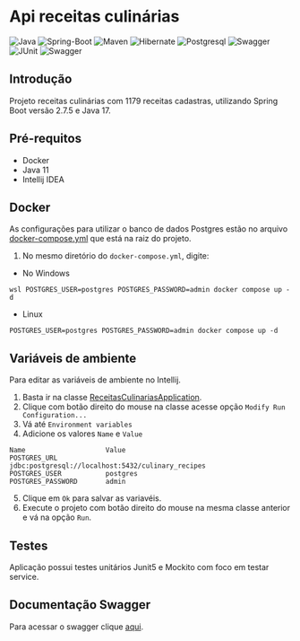 # Api receitas culinárias

![Java](https://img.shields.io/badge/OpenJDK-ED8B00?style=for-the-badge&logo=openjdk&logoColor=white)
![Spring-Boot](https://img.shields.io/badge/Spring_Boot-F2F4F9?style=for-the-badge&logo=spring-boot)
![Maven](https://img.shields.io/badge/apache_maven-C71A36?style=for-the-badge&logo=apachemaven&logoColor=white)
![Hibernate](https://img.shields.io/badge/Hibernate-59666C?style=for-the-badge&logo=Hibernate&logoColor=white)
![Postgresql](https://img.shields.io/badge/PostgreSQL-316192?style=for-the-badge&logo=postgresql&logoColor=white)
![Swagger](https://img.shields.io/badge/Swagger-85EA2D?style=for-the-badge&logo=Swagger&logoColor=white)
![JUnit](https://img.shields.io/badge/Junit5-25A162?style=for-the-badge&logo=junit5&logoColor=white)
![Swagger](https://img.shields.io/badge/Docker-2CA5E0?style=for-the-badge&logo=docker&logoColor=white)

## Introdução

Projeto receitas culinárias com 1179 receitas cadastras, utilizando Spring Boot versão 2.7.5 e Java 17.

## Pré-requitos

 - Docker
 - Java 11
 - Intellij IDEA

## Docker

As configurações para utilizar o banco de dados Postgres estão no arquivo [docker-compose.yml](docker-compose.yml) que está na raiz do projeto.

1. No mesmo diretório do `docker-compose.yml`, digite:

- No Windows
```
wsl POSTGRES_USER=postgres POSTGRES_PASSWORD=admin docker compose up -d
```

- Linux
```
POSTGRES_USER=postgres POSTGRES_PASSWORD=admin docker compose up -d
```

## Variáveis de ambiente

Para editar as variáveis de ambiente no Intellij. 
1. Basta ir na classe [ReceitasCulinariasApplication](./src/main/java/br/com/receitasculinarias/ReceitasCulinariasApplication.java).
2. Clique com botão direito do mouse na classe acesse opção `Modify Run Configuration...`
3. Vá até `Environment variables`
4. Adicione os valores `Name` e `Value`
```
Name                    Value
POSTGRES_URL            jdbc:postgresql://localhost:5432/culinary_recipes
POSTGRES_USER           postgres
POSTGRES_PASSWORD       admin
```
5. Clique em `Ok` para salvar as variavéis.
6. Execute o projeto com botão direito do mouse na mesma classe anterior e vá na opção `Run`.

## Testes

Aplicação possui testes unitários Junit5 e Mockito com foco em testar service.

## Documentação Swagger

Para acessar o swagger clique [aqui](http://localhost:8080/swagger-ui/index.html).